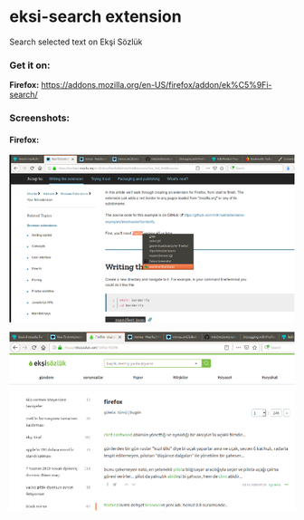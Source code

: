 # eksi-search extension
Search selected text on Ekşi Sözlük
### Get it on:

**Firefox:** https://addons.mozilla.org/en-US/firefox/addon/ek%C5%9Fi-search/

### Screenshots:

#### Firefox:

![firefox1.png](./screenshots/firefox1.png)

![firefox2.png](./screenshots/firefox2.png)
